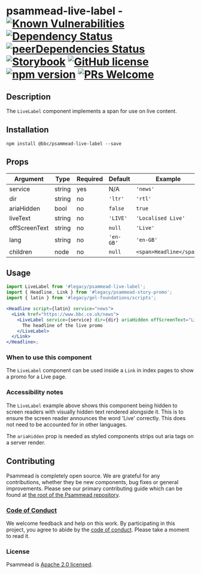 # psammead-live-label - [![Known Vulnerabilities](https://snyk.io/test/github/bbc/psammead/badge.svg?targetFile=packages%2Fcomponents%2Fpsammead-live-label%2Fpackage.json)](https://snyk.io/test/github/bbc/psammead?targetFile=packages%2Fcomponents%2Fpsammead-live-label%2Fpackage.json) [![Dependency Status](https://david-dm.org/bbc/psammead.svg?path=packages/components/psammead-live-label)](https://david-dm.org/bbc/psammead?path=packages/components/psammead-live-label) [![peerDependencies Status](https://david-dm.org/bbc/psammead/peer-status.svg?path=packages/components/psammead-live-label)](https://david-dm.org/bbc/psammead?path=packages/components/psammead-live-label&type=peer) [![Storybook](https://raw.githubusercontent.com/storybooks/brand/master/badge/badge-storybook.svg?sanitize=true)](https://bbc.github.io/psammead/?path=/story/live-label--containing-image) [![GitHub license](https://img.shields.io/badge/license-Apache%202.0-blue.svg)](https://github.com/bbc/psammead/blob/latest/LICENSE) [![npm version](https://img.shields.io/npm/v/@bbc/psammead-live-label.svg)](https://www.npmjs.com/package/@bbc/psammead-live-label) [![PRs Welcome](https://img.shields.io/badge/PRs-welcome-brightgreen.svg)](https://github.com/bbc/psammead/blob/latest/CONTRIBUTING.md)

## Description

The `LiveLabel` component implements a span for use on live content.

## Installation

`npm install @bbc/psammead-live-label --save`

## Props

<!-- prettier-ignore -->
| Argument          | Type    | Required | Default   | Example                 |
| ----------------- | ------- | -------- | --------- | ----------------------- |
| service           | string  | yes      | N/A       | `'news'`                |
| dir               | string  | no       | `'ltr'`   | `'rtl'`                 |
| ariaHidden        | bool    | no       | `false`   | `true`                  |
| liveText          | string  | no       | `'LIVE'`  | `'Localised Live'`      |
| offScreenText     | string  | no       | `null`    | `'Live'`          |
| lang              | string  | no       | `'en-GB'` | `'en-GB'`               |
| children          | node    | no       | `null`    | `<span>Headline</span>` |

## Usage

<!-- Description of the component usage -->

```jsx
import LiveLabel from '#legacy/psammead-live-label';
import { Headline, Link } from '#legacy/psammead-story-promo';
import { latin } from '#legacy/gel-foundations/scripts';

<Headline script={latin} service="news">
  <Link href="https://www.bbc.co.uk/news">
    <LiveLabel service={service} dir={dir} ariaHidden offScreenText="Live">
      The headline of the live promo
    </LiveLabel>
  </Link>
</Headline>;
```

### When to use this component

The `LiveLabel` component can be used inside a `Link` in index pages to show a promo for a Live page.

### Accessibility notes

The `LiveLabel` example above shows this component being hidden to screen readers with visually hidden text rendered alongside it. This is to ensure the screen reader announces the word 'Live' correctly. This does not need to be accounted for in other languages.

The `ariaHidden` prop is needed as styled components strips out aria tags on a server render.

## Contributing

Psammead is completely open source. We are grateful for any contributions, whether they be new components, bug fixes or general improvements. Please see our primary contributing guide which can be found at [the root of the Psammead repository](https://github.com/bbc/psammead/blob/latest/CONTRIBUTING.md).

### [Code of Conduct](https://github.com/bbc/psammead/blob/latest/CODE_OF_CONDUCT.md)

We welcome feedback and help on this work. By participating in this project, you agree to abide by the [code of conduct](https://github.com/bbc/psammead/blob/latest/CODE_OF_CONDUCT.md). Please take a moment to read it.

### License

Psammead is [Apache 2.0 licensed](https://github.com/bbc/psammead/blob/latest/LICENSE).
